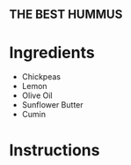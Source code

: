 ## THE BEST HUMMUS
# Ingredients
* Chickpeas
* Lemon
* Olive Oil
* Sunflower Butter
* Cumin
# Instructions